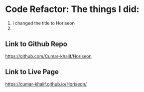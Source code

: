 # Code Refactor: The things I did:
1. I changed the title to Horiseon
2. 

## Link to Github Repo
https://github.com/Cumar-khalif/Horiseon

## Link to Live Page
https://cumar-khalif.github.io/Horiseon/




